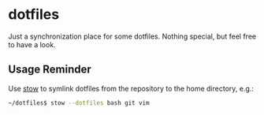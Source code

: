 # dotfiles
Just a synchronization place for some dotfiles. Nothing special, but feel free
to have a look.

## Usage Reminder
Use [stow](https://www.gnu.org/software/stow/) to symlink dotfiles from the repository to the home directory, e.g.:
```sh
~/dotfiles$ stow --dotfiles bash git vim
```

